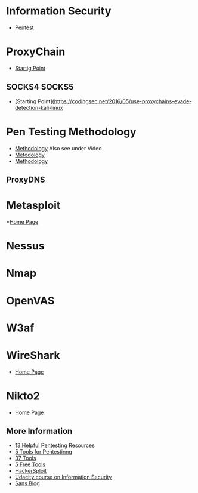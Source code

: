 # Information Security

* [Pentest](https://pentest-tools.com/home)

# ProxyChain

* [Startig Point](https://www.cybrary.it/forums/topic/proxychains-through-tor-and-socks5-proxy/)

## SOCKS4 SOCKS5
* [Starting Point](https://codingsec.net/2016/05/use-proxychains-evade-detection-kali-linux

# Pen Testing Methodology

* [Methodology](https://www.owasp.org/index.php/Penetration_testing_methodologies) Also see under Video
* [Metodology](http://www.pentest-standard.org/index.php/Main_Page)
* [Methodology](https://shadownull.blogspot.com/2015/08/pentesting-methodology-tutorial.html)

## ProxyDNS


# Metasploit

*[Home Page](https://www.metasploit.com/get-started)

# Nessus
# Nmap
# OpenVAS
# W3af
# WireShark

* [Home Page](https://www.wireshark.org/)

# Nikto2

* [Home Page](https://cirt.net/nikto2)

## More Information
* [13 Helpful Pentesting Resources](https://www.checkmarx.com/2016/07/26/13-helpful-pentesting-resources/)
* [5 Tools for Pentestinng](https://www.computerworld.com/article/2536045/endpoint-security/five-free-pen-testing-tools.html)
* [37 Tools](https://www.softwaretestinghelp.com/penetration-testing-tools/)
* [5 Free Tools](https://medium.com/@jeremy.trinka/five-pentesting-tools-and-techniques-that-sysadmins-should-know-about-4ceca1488bff)
* [HackerSploit](https://www.youtube.com/channel/UC0ZTPkdxlAKf-V33tqXwi3Q/playlists)
* [Udacity course on Information Security](https://www.youtube.com/playlist?list=PLAwxTw4SYaPkG-z00NybuIyDqT4sRh3ak)
* [Sans Blog](https://pen-testing.sans.org/blog)
